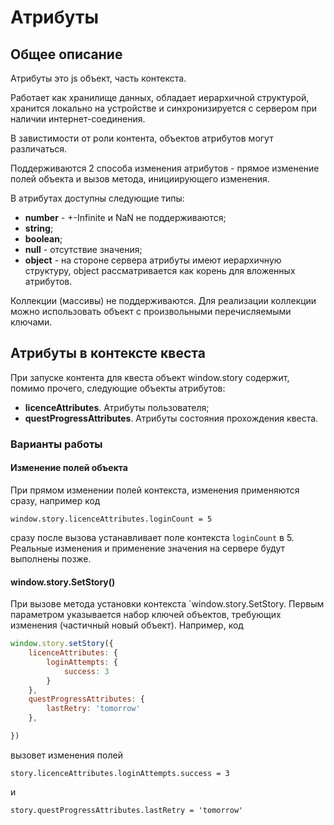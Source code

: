 
# Атрибуты

## Общее описание

Атрибуты это js объект, часть контекста.

Работает как хранилище данных, обладает иерархичной структурой, хранится локально на устройстве и синхронизируется с сервером при наличии интернет-соединения.

В завистимости от роли контента, объектов атрибутов могут различаться.

Поддерживаются 2 способа изменения атрибутов - прямое изменение полей объекта и вызов метода, инициирующего изменения.

В атрибутах доступны следующие типы:

* **number** - +-Infinite и NaN не поддерживаются;
* **string**;
* **boolean**;
* **null** - отсутствие значения;
* **object** -  на стороне сервера атрибуты имеют иерархичную структуру, object рассматривается как корень для вложенных атрибутов.

Коллекции (массивы) не поддерживаются. Для реализации коллекции можно использовать объект с произвольными перечисляемыми ключами.

## Атрибуты в контексте квеста

При запуске контента для квеста объект window.story содержит, помимо прочего, следующие объекты атрибутов:

* **licenceAttributes**. Атрибуты пользователя;
* **questProgressAttributes**. Атрибуты состояния прохождения квеста.

### Варианты работы

#### Изменение полей объекта

При прямом изменении полей контекста, изменения применяются сразу, например код

`window.story.licenceAttributes.loginCount = 5`

сразу после вызова устанавливает поле контекста `loginCount` в 5. Реальные изменения и применение значения на сервере будут выполнены позже.

#### window.story.SetStory()

При вызове метода установки контекста `window.story.SetStory.
Первым параметром указывается набор ключей объектов, требующих изменения (частичный новый объект). Например, код

```js
window.story.setStory({
    licenceAttributes: {
        loginAttempts: {
            success: 3
        }
    },
    questProgressAttributes: {
        lastRetry: 'tomorrow'
    },

})
```

вызовет изменения полей

`story.licenceAttributes.loginAttempts.success = 3`

 и

`story.questProgressAttributes.lastRetry = 'tomorrow'`